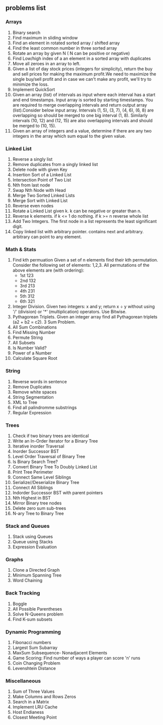 ## problems list

### Arrays

1. Binary search
2. Find maximum in sliding window
3. Find an element in rotated sorted array / shifted array
4. Find the least common number in three sorted array
5. Rotate an array by given N ( N can be positive or negative)
6. Find Low/high index of a an element in a sorted array with duplicates
7. Move all zeroes in an array to left.
8. Given a list of day stock prices (integers for simplicity), return the buy and sell prices for making the maximum profit.We need to maximize the single buy/sell profit and in case we can't make any profit, we'll try to minimize the loss. 
9.  Implement QuickSort
10. Given an array (list) of intervals as input where each interval has a start and end timestamps. Input array is sorted by starting timestamps. You are required to merge overlapping intervals and return output array (list).Consider below input array. Intervals (1, 5), (3, 7), (4, 6), (6, 8) are overlapping so should be merged to one big interval (1, 8). Similarly intervals (10, 12) and (12, 15) are also overlapping intervals and should be merged to (10, 15).
11. Given an array of integers and a value, determine if there are any two integers in the array which sum equal to the given value.

### Linked List

1. Reverse a singly list
2. Remove duplicates from a singly linked list
3. Delete node with given Key
4. Insertion Sort of a Linked List
5. Intersection Point of Two List
6. Nth from last node
7. Swap Nth Node with Head
8. Merge Two Sorted Linked Lists
9. Merge Sort with Linked List
10. Reverse even nodes
11. Rotate a Linked List given k. k can be negative or greater than n.
12. Reverse k elements. if k <= 1 do nothing. if k >= n reverse whole list
13. Add Two Integers. The first node in a list represents the least significant digit.
14. Copy linked list with arbitrary pointer. contains next and arbitrary. arbitrary can point to any element.

### Math & Stats

1. Find kth permuation
Given a set of n elements find their kth permutation. Consider the following set of elements:
1,2,3. All permutations of the above elements are (with ordering): 
    - 1st 123  
    - 2nd 132
    - 3rd 213
    - 4th 231
    - 5th 312 
    - 6th 321
2. Integer Division. Given two integers: x and y; return x ÷ y without using '/' (division) or '*' (multiplication) operators. Use Bitwise.
3. Pythagorean Triplets. Given an integer array find all Pythagorean triplets (a2 + b2 = c2). 3 Sum Problem.
4. All Sum Combinations
5. Find Missing Number
6. Permute String
7. All Subsets
8. Is Number Valid?
9. Power of a Number
10. Calculate Square Root

### String

1. Reverse words in sentence
2. Remove Duplicates
3. Remove white spaces
4. String Segmentation
5. XML to Tree
6. Find all palindromme substrings
7. Regular Expression

### Trees

1. Check if two binary trees are identical
2. Write an In-Order Iterator for a Binary Tree
3. Iterative inorder Traversal
4. Inorder Successor BST
5. Level Order Traversal of Binary Tree
6. Is Binary Search Tree?
7. Convert Binary Tree To Doubly Linked List
8. Print Tree Perimeter
9. Connect Same Level Siblings
10. Serialize//Deserialize Binary Tree
11. Connect All Siblings
12. Indorder Successor BST with parent pointers
13. Nth Highest in BST
14. Mirror Binary tree nodes
15. Delete zero sum sub-trees
16. N-ary Tree to Binary Tree

### Stack and Queues

1. Stack using Queues
2. Queue using Stacks
3. Expression Evaluation

### Graphs

1. Clone a Directed Graph
2. Minimum Spanning Tree
3. Word Chaining

### Back Tracking

1. Boggle
2. All Possible Parentheses
3. Solve N-Queens problem
4. Find K-sum subsets

### Dynamic Programming

1. Fibonacci numbers
2. Largest Sum Subarray
3. MaxSum Subsequence- Nonadjacent Elements
4. Game Scoring: Find number of ways a player can score 'n' runs
5. Coin Changing Problem
6. Levenshtein Distance

### Miscellaneous

1. Sum of Three Values
2. Make Columns and Rows Zeros
3. Search in a Matrix
4. Implement LRU Cache
5. Host Endianess
6. Closest Meeting Point